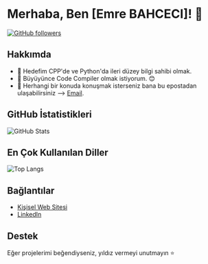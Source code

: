 # Merhaba, Ben [Emre BAHCECI]! 👋

[![GitHub followers](https://img.shields.io/github/followers/EmreBHCC?label=Follow&style=social)](https://github.com/EmreBHCC)

## Hakkımda
- 🚀 Hedefim CPP'de ve Python'da ileri düzey bilgi sahibi olmak.
- 🌱 Büyüyünce Code Compiler olmak istiyorum. 😊
- 💬 Herhangi bir konuda konuşmak isterseniz bana bu epostadan ulaşabilirsiniz --> [Email](mailto:emrebahceci38@gmail.com).

## GitHub İstatistikleri
![GitHub Stats](https://github-readme-stats.vercel.app/api?username=EmreBHCC&show_icons=true&theme=radical)

## En Çok Kullanılan Diller
![Top Langs](https://github-readme-stats.vercel.app/api/top-langs/?username=EmreBHCC&layout=compact&theme=radical)

## Bağlantılar
- [Kişisel Web Sitesi](https://emrebahceci.com)
- [LinkedIn](https://www.linkedin.com/in/emrebahceci)
<!--
## Öne Çıkan Projeler
- [Proje Adı](https://github.com/YourUsername/ProjectName): Proje açıklaması.
- [Proje Adı](https://github.com/YourUsername/ProjectName): Proje açıklaması.
-->
## Destek
Eğer projelerimi beğendiyseniz, yıldız vermeyi unutmayın ⭐️
